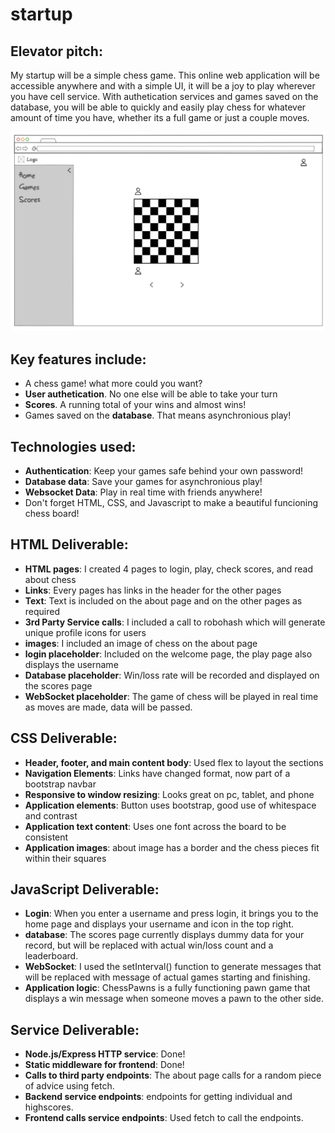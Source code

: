 # startup
## Elevator pitch: 
My startup will be a simple chess game. This online web application will be accessible anywhere and with a simple UI, it will be a joy to play wherever you have cell service. With authetication services and games saved on the database, you will be able to quickly and easily play chess for whatever amount of time you have, whether its a full game or just a couple moves. 

![rough sketch of the basic view of the site](/assets/BasicView.png)

## Key features include:
- A chess game! what more could you want?
- __User authetication__. No one else will be able to take your turn
- __Scores__. A running total of your wins and almost wins!
- Games saved on the __database__. That means asynchronious play!

## Technologies used:
- __Authentication__: Keep your games safe behind your own password!
- __Database data__: Save your games for asynchronious play!
- __Websocket Data__: Play in real time with friends anywhere!
- Don't forget HTML, CSS, and Javascript to make a beautiful funcioning chess board!

## HTML Deliverable:
- __HTML pages__: I created 4 pages to login, play, check scores, and read about chess
- __Links__: Every pages has links in the header for the other pages
- __Text__: Text is included on the about page and on the other pages as required
- __3rd Party Service calls__: I included a call to robohash which will generate unique profile icons for users
- __images__: I included an image of chess on the about page
- __login placeholder__: Included on the welcome page, the play page also displays the username
- __Database placeholder__: Win/loss rate will be recorded and displayed on the scores page
- __WebSocket placeholder__: The game of chess will be played in real time as moves are made, data will be passed.

## CSS Deliverable:
- __Header, footer, and main content body__: Used flex to layout the sections
- __Navigation Elements__: Links have changed format, now part of a bootstrap navbar
- __Responsive to window resizing__: Looks great on pc, tablet, and phone
- __Application elements__: Button uses bootstrap, good use of whitespace and contrast
- __Application text content__: Uses one font across the board to be consistent
- __Application images__: about image has a border and the chess pieces fit within their squares

## JavaScript Deliverable:
- __Login__: When you enter a username and press login, it brings you to the home page and displays your username and icon in the top right.
- __database__: The scores page currently displays dummy data for your record, but will be replaced with actual win/loss count and a leaderboard.
- __WebSocket__: I used the setInterval() function to generate messages that will be replaced with message of actual games starting and finishing.
- __Application logic__: ChessPawns is a fully functioning pawn game that displays a win message when someone moves a pawn to the other side. 

## Service Deliverable:
- __Node.js/Express HTTP service__: Done!
- __Static middleware for frontend__: Done!
- __Calls to third party endpoints__: The about page calls for a random piece of advice using fetch.
- __Backend service endpoints__: endpoints for getting individual and highscores.
- __Frontend calls service endpoints__: Used fetch to call the endpoints.